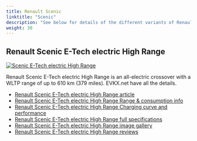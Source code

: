 ```yaml
---
title: Renault Scenic
linktitle: "Scenic"
description: "See below for details of the different variants of Renault Scenic"
weight: 30
---
```

## Renault Scenic E-Tech electric High Range

<a href="/models/renault/scenic/scenic_e-tech_electric_high_range/"><img src="https://media.evkx.net/multimedia/models/renault/scenic/scenic_e-tech_electric_high_range/main_1_st.jpg" class="img-fluid" alt="Scenic E-Tech electric High Range" ></a>

Renault Scenic E-Tech electric High Range is an all-electric crossover with a WLTP range of up to 610 km (379 miles). EVKX.net have all the details. 

- [Renault Scenic E-Tech electric High Range article](/models/renault/scenic/scenic_e-tech_electric_high_range/)
- [Renault Scenic E-Tech electric High Range Range & consumption info](/models/renault/scenic/scenic_e-tech_electric_high_range/rangeandconsumption)
- [Renault Scenic E-Tech electric High Range Charging curve and performance](/models/renault/scenic/scenic_e-tech_electric_high_range/chargingcurve)
- [Renault Scenic E-Tech electric High Range full specifications](/models/renault/scenic/scenic_e-tech_electric_high_range/specifications)
- [Renault Scenic E-Tech electric High Range image gallery](/models/renault/scenic/scenic_e-tech_electric_high_range/gallery)
- [Renault Scenic E-Tech electric High Range reviews](/models/renault/scenic/scenic_e-tech_electric_high_range/reviews)

